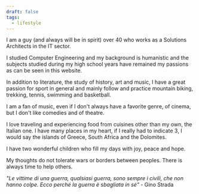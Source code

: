 ```yaml
---
draft: false
tags:
  - lifestyle
---
```


I am a guy (and always will be in spirit) over 40 who works as a Solutions Architects in the IT sector.

I studied Computer Engineering and my background is humanistic and the subjects studied during my high school years have remained my passions as can be seen in this website.

In addition to literature, the study of history, art and music, I have a great passion for sport in general and mainly follow and practice mountain biking, trekking, tennis, swimming and basketball.

I am a fan of music, even if I don't always have a favorite genre, of cinema, but I don't like comedies and of theatre.

I love traveling and experiencing food from cuisines other than my own, the Italian one. I have many places in my heart, if I really had to indicate 3, I would say the islands of Greece, South Africa and the Dolomites.

I have two wonderful children who fill my days with joy, peace and hope.

My thoughts do not tolerate wars or borders between peoples. There is always time to help others.

_"Le vittime di una guerra, qualsiasi guerra, sono sempre i civili, che non hanno colpe. Ecco perché la guerra è sbagliata in sé"_ - Gino Strada